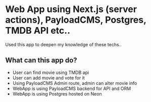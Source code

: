 # Web App using Next.js (server actions), PayloadCMS, Postgres, TMDB API etc..

Used this app to deepen my knowledge of these techs..

## What can this app do?

- User can find movie using TMDB api
- User can add movie and vote for it
- Using PayloadCMS Admin route, admin can alter movie info
- WebApp is using PayloadCMS backend for API and ORM
- WebApp is using Postgres hosted on Neon
